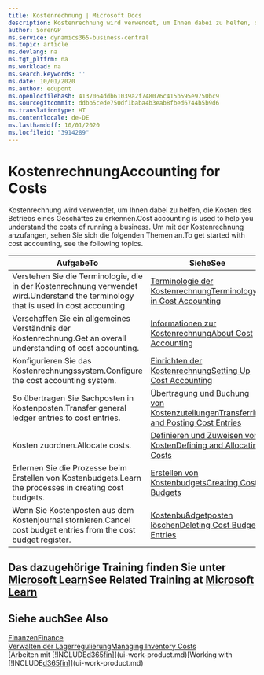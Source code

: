```yaml
---
title: Kostenrechnung | Microsoft Docs
description: Kostenrechnung wird verwendet, um Ihnen dabei zu helfen, die Kosten des Betriebs eines Geschäftes zu erkennen. Um mit der Kostenrechnung anzufangen, sehen Sie sich die folgenden Themen an.
author: SorenGP
ms.service: dynamics365-business-central
ms.topic: article
ms.devlang: na
ms.tgt_pltfrm: na
ms.workload: na
ms.search.keywords: ''
ms.date: 10/01/2020
ms.author: edupont
ms.openlocfilehash: 4137064ddb61039a2f748076c415b595e9750bc9
ms.sourcegitcommit: ddbb5cede750df1baba4b3eab8fbed6744b5b9d6
ms.translationtype: HT
ms.contentlocale: de-DE
ms.lasthandoff: 10/01/2020
ms.locfileid: "3914289"
---
```

# <a name="accounting-for-costs"></a><span data-ttu-id="ad1d0-104">Kostenrechnung</span><span class="sxs-lookup"><span data-stu-id="ad1d0-104">Accounting for Costs</span></span>
<span data-ttu-id="ad1d0-105">Kostenrechnung wird verwendet, um Ihnen dabei zu helfen, die Kosten des Betriebs eines Geschäftes zu erkennen.</span><span class="sxs-lookup"><span data-stu-id="ad1d0-105">Cost accounting is used to help you understand the costs of running a business.</span></span> <span data-ttu-id="ad1d0-106">Um mit der Kostenrechnung anzufangen, sehen Sie sich die folgenden Themen an.</span><span class="sxs-lookup"><span data-stu-id="ad1d0-106">To get started with cost accounting, see the following topics.</span></span>  

|<span data-ttu-id="ad1d0-107">Aufgabe</span><span class="sxs-lookup"><span data-stu-id="ad1d0-107">To</span></span>|<span data-ttu-id="ad1d0-108">Siehe</span><span class="sxs-lookup"><span data-stu-id="ad1d0-108">See</span></span>|  
|--------|---------|  
|<span data-ttu-id="ad1d0-109">Verstehen Sie die Terminologie, die in der Kostenrechnung verwendet wird.</span><span class="sxs-lookup"><span data-stu-id="ad1d0-109">Understand the terminology that is used in cost accounting.</span></span>|[<span data-ttu-id="ad1d0-110">Terminologie der Kostenrechnung</span><span class="sxs-lookup"><span data-stu-id="ad1d0-110">Terminology in Cost Accounting</span></span>](finance-terminology-in-cost-accounting.md)|  
|<span data-ttu-id="ad1d0-111">Verschaffen Sie ein allgemeines Verständnis der Kostenrechnung.</span><span class="sxs-lookup"><span data-stu-id="ad1d0-111">Get an overall understanding of cost accounting.</span></span>|[<span data-ttu-id="ad1d0-112">Informationen zur Kostenrechnung</span><span class="sxs-lookup"><span data-stu-id="ad1d0-112">About Cost Accounting</span></span>](finance-about-cost-accounting.md)|  
|<span data-ttu-id="ad1d0-113">Konfigurieren Sie das Kostenrechnungssystem.</span><span class="sxs-lookup"><span data-stu-id="ad1d0-113">Configure the cost accounting system.</span></span>|[<span data-ttu-id="ad1d0-114">Einrichten der Kostenrechnung</span><span class="sxs-lookup"><span data-stu-id="ad1d0-114">Setting Up Cost Accounting</span></span>](finance-set-up-cost-accounting.md)|  
|<span data-ttu-id="ad1d0-115">So übertragen Sie Sachposten in Kostenposten.</span><span class="sxs-lookup"><span data-stu-id="ad1d0-115">Transfer general ledger entries to cost entries.</span></span>|[<span data-ttu-id="ad1d0-116">Übertragung und Buchung von Kostenzuteilungen</span><span class="sxs-lookup"><span data-stu-id="ad1d0-116">Transferring and Posting Cost Entries</span></span>](finance-transfer-and-post-cost-entries.md)|  
|<span data-ttu-id="ad1d0-117">Kosten zuordnen.</span><span class="sxs-lookup"><span data-stu-id="ad1d0-117">Allocate costs.</span></span>|[<span data-ttu-id="ad1d0-118">Definieren und Zuweisen von Kosten</span><span class="sxs-lookup"><span data-stu-id="ad1d0-118">Defining and Allocating Costs</span></span>](finance-define-and-allocate-costs.md)|  
|<span data-ttu-id="ad1d0-119">Erlernen Sie die Prozesse beim Erstellen von Kostenbudgets.</span><span class="sxs-lookup"><span data-stu-id="ad1d0-119">Learn the processes in creating cost budgets.</span></span>|[<span data-ttu-id="ad1d0-120">Erstellen von Kostenbudgets</span><span class="sxs-lookup"><span data-stu-id="ad1d0-120">Creating Cost Budgets</span></span>](finance-create-cost-budgets.md)|
|<span data-ttu-id="ad1d0-121">Wenn Sie Kostenposten aus dem Kostenjournal stornieren.</span><span class="sxs-lookup"><span data-stu-id="ad1d0-121">Cancel cost budget entries from the cost budget register.</span></span>|[<span data-ttu-id="ad1d0-122">Kostenbu&dgetposten löschen</span><span class="sxs-lookup"><span data-stu-id="ad1d0-122">Deleting Cost Budget Entries</span></span>](finance-how-to-delete-cost-budget-entries.md)|

## <a name="see-related-training-at-microsoft-learn"></a><span data-ttu-id="ad1d0-123">Das dazugehörige Training finden Sie unter [Microsoft Learn](/learn/paths/use-cost-accounting-dynamics-365-business-central/)</span><span class="sxs-lookup"><span data-stu-id="ad1d0-123">See Related Training at [Microsoft Learn](/learn/paths/use-cost-accounting-dynamics-365-business-central/)</span></span>

## <a name="see-also"></a><span data-ttu-id="ad1d0-124">Siehe auch</span><span class="sxs-lookup"><span data-stu-id="ad1d0-124">See Also</span></span>  
[<span data-ttu-id="ad1d0-125">Finanzen</span><span class="sxs-lookup"><span data-stu-id="ad1d0-125">Finance</span></span>](finance.md)  
[<span data-ttu-id="ad1d0-126">Verwalten der Lagerregulierung</span><span class="sxs-lookup"><span data-stu-id="ad1d0-126">Managing Inventory Costs</span></span>](finance-manage-inventory-costs.md)  
<span data-ttu-id="ad1d0-127">[Arbeiten mit [!INCLUDE[d365fin](includes/d365fin_md.md)]](ui-work-product.md)</span><span class="sxs-lookup"><span data-stu-id="ad1d0-127">[Working with [!INCLUDE[d365fin](includes/d365fin_md.md)]](ui-work-product.md)</span></span>
